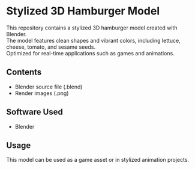 # Stylized 3D Hamburger Model

This repository contains a stylized 3D hamburger model created with Blender.  
The model features clean shapes and vibrant colors, including lettuce, cheese, tomato, and sesame seeds.  
Optimized for real-time applications such as games and animations.

## Contents
- Blender source file (.blend)
- Render images (.png)

## Software Used
- Blender

## Usage
This model can be used as a game asset or in stylized animation projects.  
